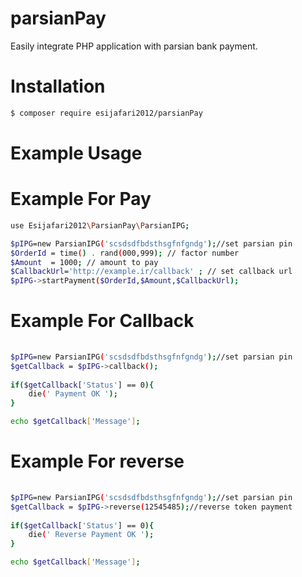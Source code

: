 # parsianPay
Easily integrate PHP application with parsian bank payment.

# Installation
``` bash
$ composer require esijafari2012/parsianPay
```

# Example Usage
# Example For Pay

``` bash
use Esijafari2012\ParsianPay\ParsianIPG;

$pIPG=new ParsianIPG('scsdsdfbdsthsgfnfgndg');//set parsian pin
$OrderId = time() . rand(000,999); // factor number
$Amount  = 1000; // amount to pay
$CallbackUrl='http://example.ir/callback' ; // set callback url
$pIPG->startPayment($OrderId,$Amount,$CallbackUrl);
```

# Example For Callback
``` bash
  
$pIPG=new ParsianIPG('scsdsdfbdsthsgfnfgndg');//set parsian pin
$getCallback = $pIPG->callback();
 
if($getCallback['Status'] == 0){
    die(' Payment OK ');
}

echo $getCallback['Message'];
```


# Example For reverse
``` bash
  
$pIPG=new ParsianIPG('scsdsdfbdsthsgfnfgndg');//set parsian pin
$getCallback = $pIPG->reverse(12545485);//reverse token payment
 
if($getCallback['Status'] == 0){
    die(' Reverse Payment OK ');
}

echo $getCallback['Message'];
```
